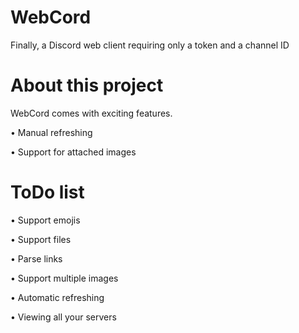 # WebCord
Finally, a Discord web client requiring only a token and a channel ID
# About this project
WebCord comes with exciting features.

• Manual refreshing

• Support for attached images

# ToDo list
• Support emojis

• Support files

• Parse links

• Support multiple images

• Automatic refreshing

• Viewing all your servers
